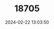 ---
title: "18705"
category: "Pteronotus davyi"
draft: false
date: 2024-02-22 13:03:50
languages:
  English: ["Davy's Naked-backed Bat"]
---